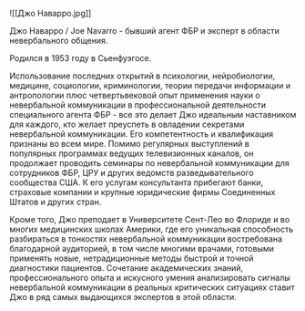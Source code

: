 ![[Джо Наварро.jpg]]

Джо Наварро / Joe Navarro - бывший агент ФБР и эксперт в области невербального общения.

Родился в 1953 году в Сьенфуэгосе.

Использование последних открытий в психологии, нейробиологии, медицине, социологии, криминологии, теории передачи информации и антропологии плюс четвертьвековой опыт применения науки о невербальной коммуникации в профессиональной деятельности специального агента ФБР - все это делает Джо идеальным наставником для каждого, кто желает преуспеть в овладении секретами невербальной коммуникации. Его компетентность и квалификация признаны во всем мире. Помимо регулярных выступлений в популярных программах ведущих телевизионных каналов, он продолжает проводить семинары по невербальной коммуникации для сотрудников ФБР, ЦРУ и других ведомств разведывательного сообщества США. К его услугам консультанта прибегают банки, страховые компании и крупные юридические фирмы Соединенных Штатов и других стран.

Кроме того, Джо преподает в Университете Сент-Лео во Флориде и во многих медицинских школах Америки, где его уникальная способность разбираться в тонкостях невербальной коммуникации востребована благодарной аудиторией, в том числе многими врачами, готовыми применять новые, нетрадиционные методы быстрой и точной диагностики пациентов. Сочетание академических знаний, профессионального опыта и искусного умения анализировать сигналы невербальной коммуникации в реальных критических ситуациях ставит Джо в ряд самых выдающихся экспертов в этой области.